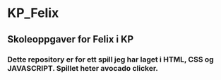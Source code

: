 # KP_Felix
## Skoleoppgaver for Felix i KP
### Dette repository er for ett spill jeg har laget i HTML, CSS og JAVASCRIPT. Spillet heter avocado clicker. 

